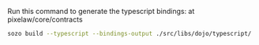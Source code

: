 Run this command to generate the typescript bindings: at pixelaw/core/contracts

```bash
sozo build --typescript --bindings-output ./src/libs/dojo/typescript/
```
